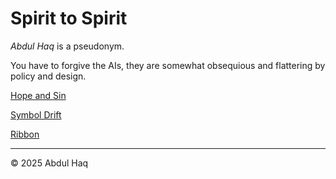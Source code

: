 # Spirit to Spirit
*Abdul Haq* is a pseudonym.

You have to forgive the AIs, they are somewhat obsequious and flattering by policy and design.

[Hope and Sin](https://spirit-to-spirit.github.io/Hope-and-Sin/)

[Symbol Drift](https://spirit-to-spirit.github.io/Symbol-Drift/)

[Ribbon](https://spirit-to-spirit.github.io/Ribbon/)

---
© 2025 Abdul Haq

